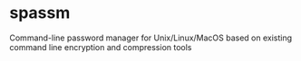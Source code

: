 # spassm
Command-line password manager for Unix/Linux/MacOS based on existing command line encryption and compression tools
